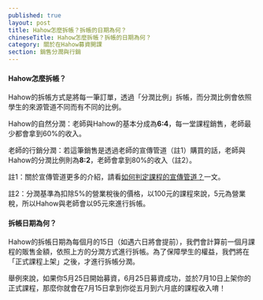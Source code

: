 ```yaml
---
published: true
layout: post
title: Hahow怎麼拆帳？拆帳的日期為何？
chineseTitle: Hahow怎麼拆帳？拆帳的日期為何？
category: 關於在Hahow募資開課
section: 銷售分潤與行銷
---
```


#### Hahow怎麼拆帳？ 

Hahow的拆帳方式是將每一筆訂單，透過「分潤比例」拆帳，而分潤比例會依照學生的來源管道不同而有不同的比例。

Hahow的自然分潤：老師與Hahow的基本分成為**6:4**，每一堂課程銷售，老師最少都會拿到60%的收入。

老師的行銷分潤：若這筆銷售是透過老師的宣傳管道（註1）購買的話，老師與Hahow的分潤比例則為**8:2**，老師會拿到80%的收入（註2）。

註1：關於宣傳管道更多的介紹，請看[如何判定課程的宣傳管道？](/hc/zh-tw/articles/215040158)一文。

註2：分潤基準為扣除5%的營業稅後的價格，以100元的課程來說，5元為營業稅，所以Hahow與老師會以95元來進行拆帳。

#### 拆帳日期為何？

Hahow的拆帳日期為每個月的15日（如遇六日將會提前），我們會計算前一個月課程的販售金額，依照上方的分潤方式進行拆帳。為了保障學生的權益，我們將在「正式課程上架」之後，才進行拆帳分潤。

舉例來說，如果你5月25日開始募資，6月25日募資成功，並於7月10日上架你的正式課程，那麼你就會在7月15日拿到你從五月到六月底的課程收入唷！
